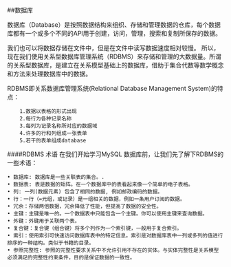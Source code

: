 ##数据库

数据库（Database）是按照数据结构来组织、存储和管理数据的仓库，每个数据库都有一个或多个不同的API用于创建，访问，管理，搜索和复制所保存的数据。

我们也可以将数据存储在文件中，但是在文件中读写数据速度相对较慢。
所以，现在我们使用关系型数据库管理系统（RDBMS）来存储和管理的大数据量。所谓的关系型数据库，是建立在关系模型基础上的数据库，借助于集合代数等数学概念和方法来处理数据库中的数据。

RDBMS即关系数据库管理系统(Relational Database Management System)的特点：

        1.数据以表格的形式出现
        2.每行为各种记录名称
        3.每列为记录名称所对应的数据域
        4.许多的行和列组成一张表单
        5.若干的表单组成database


####RDBMS 术语
在我们开始学习MySQL 数据库前，让我们先了解下RDBMS的一些术语：

```
• 数据库: 数据库是一些关联表的集合。.
• 数据表: 表是数据的矩阵。在一个数据库中的表看起来像一个简单的电子表格。
• 列: 一列(数据元素) 包含了相同的数据, 例如邮政编码的数据。
• 行：一行（=元组，或记录）是一组相关的数据，例如一条用户订阅的数据。
• 冗余：存储两倍数据，冗余降低了性能，但提高了数据的安全性。
• 主键：主键是唯一的。一个数据表中只能包含一个主键。你可以使用主键来查询数据。
• 外键：外键用于关联两个表。
• 复合键：复合键（组合键）将多个列作为一个索引键，一般用于复合索引。
• 索引：使用索引可快速访问数据库表中的特定信息。索引是对数据库表中一列或多列的值进行排序的一种结构。类似于书籍的目录。
• 参照完整性: 参照的完整性要求关系中不允许引用不存在的实体。与实体完整性是关系模型必须满足的完整性约束条件，目的是保证数据的一致性。
```










